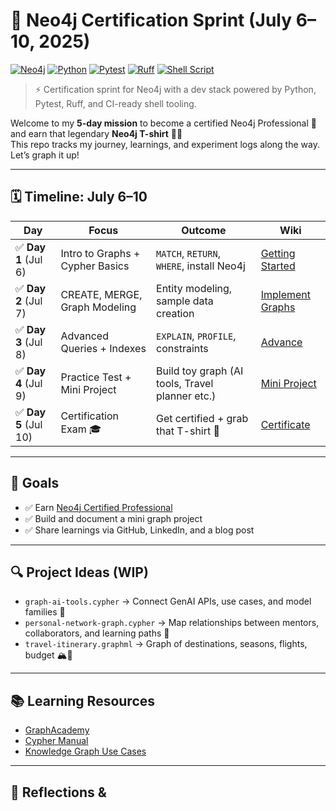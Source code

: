 # 🚀 Neo4j Certification Sprint (July 6–10, 2025)

[![Neo4j](https://img.shields.io/badge/Neo4j-Graph%20DB-008cc1?logo=neo4j&logoColor=white)](https://neo4j.com/)
[![Python](https://img.shields.io/badge/Python-3.9-blue?logo=python&logoColor=white)](https://www.python.org/)
[![Pytest](https://img.shields.io/badge/Tests-Pytest-0a0a0a?logo=pytest&logoColor=white)](https://docs.pytest.org/)
[![Ruff](https://img.shields.io/badge/Linter-Ruff-purple?logo=ruff&logoColor=white)](https://docs.astral.sh/ruff/)
[![Shell Script](https://img.shields.io/badge/Shell-Bash-4EAA25?logo=gnu-bash&logoColor=white)](https://www.gnu.org/software/bash/)

> ⚡ Certification sprint for Neo4j with a dev stack powered by Python, Pytest, Ruff, and CI-ready shell tooling.

Welcome to my **5-day mission** to become a certified Neo4j Professional 🧠 and earn that legendary **Neo4j T-shirt** 👕🎯  
This repo tracks my journey, learnings, and experiment logs along the way. Let’s graph it up!

---

## 🗓️ Timeline: July 6–10

| Day | Focus                                    | Outcome | Wiki                                                                         |
|-----|------------------------------------------|---------|------------------------------------------------------------------------------|
| ✅ **Day 1** (Jul 6) | Intro to Graphs + Cypher Basics   | `MATCH`, `RETURN`, `WHERE`, install Neo4j | [Getting Started](https://github.com/7pandeys/neo4j/wiki/01_Getting_Started) |
| ✅ **Day 2** (Jul 7) | CREATE, MERGE, Graph Modeling     | Entity modeling, sample data creation | [Implement Graphs](https://github.com/7pandeys/neo4j/wiki/02_Implement)      |
| ✅ **Day 3** (Jul 8) | Advanced Queries + Indexes        | `EXPLAIN`, `PROFILE`, constraints | [Advance](https://github.com/7pandeys/neo4j/wiki/03_Advance)                 |
| ✅ **Day 4** (Jul 9) | Practice Test + Mini Project      | Build toy graph (AI tools, Travel planner etc.) | [Mini Project](https://github.com/7pandeys/neo4j/wiki/04_Mini_Project)       |
| ✅ **Day 5** (Jul 10) | Certification Exam 🎓               | Get certified + grab that T-shirt 💪 | [Certificate](https://github.com/7pandeys/neo4j/wiki/05_Certificate)         |

---

## 🎯 Goals

- ✅ Earn [Neo4j Certified Professional](https://graphacademy.neo4j.com/certifications/neo4j-certification/)
- ✅ Build and document a mini graph project
- ✅ Share learnings via GitHub, LinkedIn, and a blog post

---

## 🔍 Project Ideas (WIP)

- `graph-ai-tools.cypher` → Connect GenAI APIs, use cases, and model families 🤖  
- `personal-network-graph.cypher` → Map relationships between mentors, collaborators, and learning paths 🧭  
- `travel-itinerary.graphml` → Graph of destinations, seasons, flights, budget 🏔️🛫

---

## 📚 Learning Resources

- [GraphAcademy](https://graphacademy.neo4j.com/)
- [Cypher Manual](https://neo4j.com/docs/cypher-manual/current/)
- [Knowledge Graph Use Cases](https://neo4j.com/use-cases/)

---

## 💬 Reflections &
